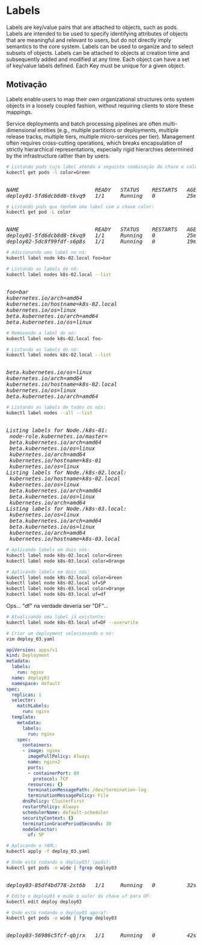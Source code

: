 # Labels

Labels are key/value pairs that are attached to objects, such as pods. Labels are intended to be used to specify identifying attributes of objects that are meaningful and relevant to users, but do not directly imply semantics to the core system. Labels can be used to organize and to select subsets of objects. Labels can be attached to objects at creation time and subsequently added and modified at any time. Each object can have a set of key/value labels defined. Each Key must be unique for a given object.

## Motivação

Labels enable users to map their own organizational structures onto system objects in a loosely coupled fashion, without requiring clients to store these mappings.

Service deployments and batch processing pipelines are often multi-dimensional entities (e.g., multiple partitions or deployments, multiple release tracks, multiple tiers, multiple micro-services per tier). Management often requires cross-cutting operations, which breaks encapsulation of strictly hierarchical representations, especially rigid hierarchies determined by the infrastructure rather than by users.



```bash
# Listando pods cujo label atenda a seguinte combinação de chave e valor:
kubectl get pods -l color=Green
```

<pre><i>
NAME                        READY   STATUS    RESTARTS   AGE
deploy01-5fd6dcb8d8-tkvq9   1/1     Running   0          25m
</i></pre>




```bash
# Listando pods que tenham uma label com a chave color:
kubectl get pod -L color
```

<pre><i>
NAME                        READY   STATUS    RESTARTS   AGE   COLOR
deploy01-5fd6dcb8d8-tkvq9   1/1     Running   0          25m   Green
deploy02-5dc8f99fdf-s6p8s   1/1     Running   0          19m   Orange
</i></pre>




```bash
# Adicionando uma label no nó:
kubectl label node k8s-02.local foo=bar
```



```bash
# Listando as labels do nó:
kubectl label nodes k8s-02.local --list
```

<pre><i>
foo=bar
kubernetes.io/arch=amd64
kubernetes.io/hostname=k8s-02.local
kubernetes.io/os=linux
beta.kubernetes.io/arch=amd64
beta.kubernetes.io/os=linux
</i></pre>



```bash
# Removendo a label do nó:
kubectl label node k8s-02.local foo-
```



```bash
# Listando as labels do nó:
kubectl label nodes k8s-02.local --list
```

<pre><i>
beta.kubernetes.io/os=linux
kubernetes.io/arch=amd64
kubernetes.io/hostname=k8s-02.local
kubernetes.io/os=linux
beta.kubernetes.io/arch=amd64
</i></pre>



```bash
# Listando as labels de todos os nós:
kubectl label nodes --all --list
```

<pre><i>
Listing labels for Node./k8s-01:
 node-role.kubernetes.io/master=
 beta.kubernetes.io/arch=amd64
 beta.kubernetes.io/os=linux
 kubernetes.io/arch=amd64
 kubernetes.io/hostname=k8s-01
 kubernetes.io/os=linux
Listing labels for Node./k8s-02.local:
 kubernetes.io/hostname=k8s-02.local
 kubernetes.io/os=linux
 beta.kubernetes.io/arch=amd64
 beta.kubernetes.io/os=linux
 kubernetes.io/arch=amd64
Listing labels for Node./k8s-03.local:
 kubernetes.io/os=linux
 beta.kubernetes.io/arch=amd64
 beta.kubernetes.io/os=linux
 kubernetes.io/arch=amd64
 kubernetes.io/hostname=k8s-03.local
</i></pre>



```bash
# Aplicando labels em dois nós:
kubectl label node k8s-02.local color=Green
kubectl label node k8s-03.local color=Orange
```



```bash
# Aplicando labels em dois nós:
kubectl label node k8s-02.local color=Green
kubectl label node k8s-02.local uf=SP
kubectl label node k8s-03.local color=Orange
kubectl label node k8s-03.local uf=df
```

Ops... "df" na verdade deveria ser "DF"...



```bash
# Atualizando uma label já existente:
kubectl label node k8s-03.local uf=DF --overwrite
```



```bash
# Criar um deployment selecionando o nó:
vim deploy_03.yaml
```

```yaml
apiVersion: apps/v1
kind: Deployment
metadata:
  labels:
    run: nginx
  name: deploy03
  namespace: default
spec:
  replicas: 1
  selector:
    matchLabels:
      run: nginx
  template:
    metadata:
      labels:
        run: nginx
    spec:
      containers:
      - image: nginx
        imagePullPolicy: Always
        name: nginx2
        ports:
        - containerPort: 80
          protocol: TCP
        resources: {}
        terminationMessagePath: /dev/termination-log
        terminationMessagePolicy: File
      dnsPolicy: ClusterFirst
      restartPolicy: Always
      schedulerName: default-scheduler
      securityContext: {}
      terminationGracePeriodSeconds: 30
      nodeSelector:
        uf: SP
```



```bash
# Aplicando o YAML:
kubectl apply -f deploy_03.yaml
```



```bash
# Onde está rodando o deploy03? (pods):
kubectl get pods -o wide | fgrep deploy03
```

<pre><i>
deploy03-85df4bd778-2xt6b   1/1     Running   0          32s   172.0.131.3    k8s-02.local   <none>           <none>
</i></pre>



```bash
# Edite o deploy03 e mude o valor da chave uf para DF:
kubectl edit deploy deploy03
```




```bash
# Onde está rodando o deploy03 agora?:
kubectl get pods -o wide | fgrep deploy03
```

<pre><i>
deploy03-56986c5fcf-qbjrx   1/1     Running   0          42s     172.0.86.133   k8s-03.local   <none>           <none>
</i></pre>